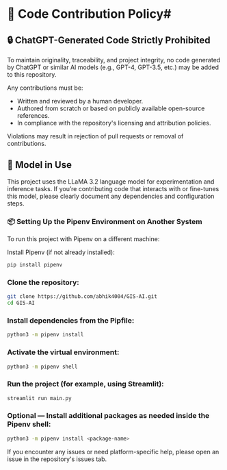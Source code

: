 # 🚫 Code Contribution Policy#

## 🔒 ChatGPT-Generated Code Strictly Prohibited

To maintain originality, traceability, and project integrity, no code generated by ChatGPT or similar AI models (e.g., GPT-4, GPT-3.5, etc.) may be added to this repository.

Any contributions must be:

- Written and reviewed by a human developer.
- Authored from scratch or based on publicly available open-source references.
- In compliance with the repository's licensing and attribution policies.

Violations may result in rejection of pull requests or removal of contributions.

## 🤖 Model in Use

This project uses the LLaMA 3.2 language model for experimentation and inference tasks. If you’re contributing code that interacts with or fine-tunes this model, please clearly document any dependencies and configuration steps.

### 📦 Setting Up the Pipenv Environment on Another System

To run this project with Pipenv on a different machine:

Install Pipenv (if not already installed):

```bash
pip install pipenv
```

### Clone the repository:

```bash
git clone https://github.com/abhik4004/GIS-AI.git
cd GIS-AI
```

### Install dependencies from the Pipfile:

```bash
python3 -m pipenv install
```

### Activate the virtual environment:

```bash
python3 -m pipenv shell
```

### Run the project (for example, using Streamlit):

```bash
streamlit run main.py
```

### Optional — Install additional packages as needed inside the Pipenv shell:

```bash
python3 -m pipenv install <package-name>
```

If you encounter any issues or need platform-specific help, please open an issue in the repository's issues tab.
